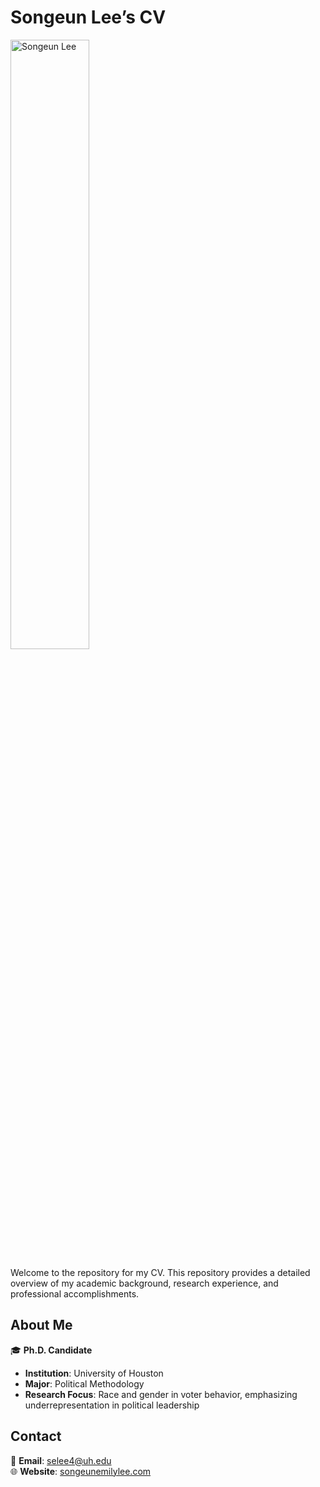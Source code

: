 # Songeun Lee’s CV  

<img src="/mocha.jpg" alt="Songeun Lee" width="50%">

Welcome to the repository for my CV. This repository provides a detailed overview of my academic background, research experience, and professional accomplishments.  

## About Me  
🎓 **Ph.D. Candidate**  
- **Institution**: University of Houston  
- **Major**: Political Methodology  
- **Research Focus**: Race and gender in voter behavior, emphasizing underrepresentation in political leadership  

## Contact  
📧 **Email**: [selee4@uh.edu](mailto:selee4@uh.edu)  
🌐 **Website**: [songeunemilylee.com](https://songeunemilylee.com)  
